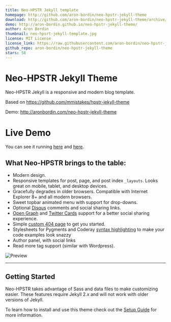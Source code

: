 ```yaml
---
title: Neo-HPSTR Jekyll template
homepage: http://github.com/aron-bordin/neo-hpstr-jekyll-theme
download: http://github.com/aron-bordin/neo-hpstr-jekyll-theme/archive/master.zip
demo: http://aron-bordin.github.io/neo-hpstr-jekyll-theme/
author: Aron Bordin
thumbnail: neo-hpsrt-jekyll-template.jpg
license: MIT License
license_link: https://raw.githubusercontent.com/aron-bordin/neo-hpstr-jekyll-theme/master/LICENSE
github_repo: aron-bordin/neo-hpstr-jekyll-theme
stars: 58
---
```


# Neo-HPSTR Jekyll Theme

Neo-HPSTR Jekyll is a responsive and modern blog template.

Based on https://github.com/mmistakes/hpstr-jekyll-theme

Demo: http://aronbordin.com/neo-hpstr-jekyll-theme

# Live Demo

You can see it running [here](http://blog.rhesoft.com/) and [here](http://aronbordin.com/neo-hpstr-jekyll-theme/).


## What Neo-HPSTR brings to the table:

* Modern design.
* Responsive templates for post, page, and post index `_layouts`. Looks great on mobile, tablet, and desktop devices.
* Gracefully degrades in older browsers. Compatible with Internet Explorer 8+ and all modern browsers.
* Sweet topbar animated menu with support for drop-downs.
* Optional [Disqus](http://disqus.com) comments and social sharing links.
* [Open Graph](https://developers.facebook.com/docs/opengraph/) and [Twitter Cards](https://dev.twitter.com/docs/cards) support for a better social sharing experience.
* Simple [custom 404 page](http://mmistakes.github.io/hpstr-jekyll-theme/404.html) to get you started.
* Stylesheets for Pygments and Coderay [syntax highlighting](http://mmistakes.github.io/hpstr-jekyll-theme/code-highlighting-post/) to make your code examples look snazzy
* Author panel, with social links
* Read more tag support (similar with Wordpress).

![Preview](http://aron-bordin.github.io/neo-hpstr-jekyll-theme/images/neo-hpstr-jekyll-theme-preview.png)


---

## Getting Started

Neo-HPSTR takes advantage of Sass and data files to make customizing easier. These features require Jekyll 2.x and will not work with older versions of Jekyll.

To learn how to install and use this theme check out the [Setup Guide](http://aronbordin.com/neo-hpstr-jekyll-theme//theme-setup/) for more information.
